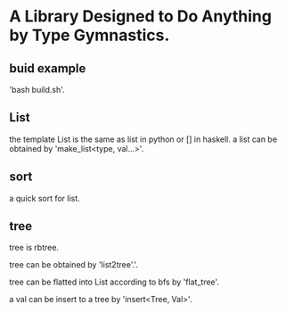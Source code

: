 # A Library Designed to Do Anything by Type Gymnastics.
## buid example
 'bash build.sh'.
## List
the template List is the same as list in python or [] in haskell.
a list can be obtained by 'make_list<type, val...>'.
## sort
a quick sort for list.
## tree
tree is rbtree.

tree can be obtained by 'list2tree<List>'.'.

tree can be flatted into List according to bfs by 'flat_tree<Tree>'.

a val can be insert to a tree by 'insert<Tree, Val>'.

